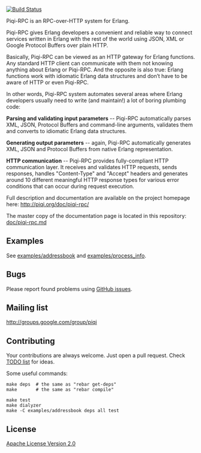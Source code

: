 [![Build Status](https://travis-ci.org/alavrik/piqi-rpc.png)](https://travis-ci.org/alavrik/piqi-rpc)


Piqi-RPC is an RPC-over-HTTP system for Erlang.


Piqi-RPC gives Erlang developers a convenient and reliable way to connect
services written in Erlang with the rest of the world using JSON, XML or Google
Protocol Buffers over plain HTTP.

Basically, Piqi-RPC can be viewed as an HTTP gateway for Erlang functions. Any
standard HTTP client can communicate with them not knowing anything about
Erlang or Piqi-RPC. And the opposite is also true: Erlang functions work with
idiomatic Erlang data structures and don’t have to be aware of HTTP or even
Piqi-RPC.

In other words, Piqi-RPC system automates several areas where Erlang developers
usually need to write (and maintain!) a lot of boring plumbing code:

**Parsing and validating input parameters** -- Piqi-RPC automatically parses
XML, JSON, Protocol Buffers and command-line arguments, validates them and
converts to idiomatic Erlang data structures.

**Generating output parameters** -- again, Piqi-RPC automatically generates XML,
JSON and Protocol Buffers from native Erlang representation.

**HTTP communication** -- Piqi-RPC provides fully-compliant HTTP communication
layer. It receives and validates HTTP requests, sends responses, handles
"Content-Type" and "Accept" headers and generates around 10 different meaningful
HTTP response types for various error conditions that can occur during request
execution.

Full description and documentation are available on the project homepage here:
http://piqi.org/doc/piqi-rpc/

The master copy of the documentation page is located in this repository:
[doc/piqi-rpc.md](doc/piqi-rpc.md)


Examples
--------

See [examples/addressbook](examples/addressbook/) and
[examples/process_info](examples/process_info/).


Bugs
----

Please report found problems using [GitHub
issues](http://github.com/alavrik/piqi-rpc/issues).


Mailing list
------------

http://groups.google.com/group/piqi


Contributing
------------

Your contributions are always welcome. Just open a pull request. Check [TODO
list](TODO) for ideas.

Some useful commands:

    make deps  # the same as "rebar get-deps"
    make       # the same as "rebar compile"

    make test
    make dialyzer
    make -C examples/addressbook deps all test


License
-------

[Apache License Version 2.0](LICENSE)

